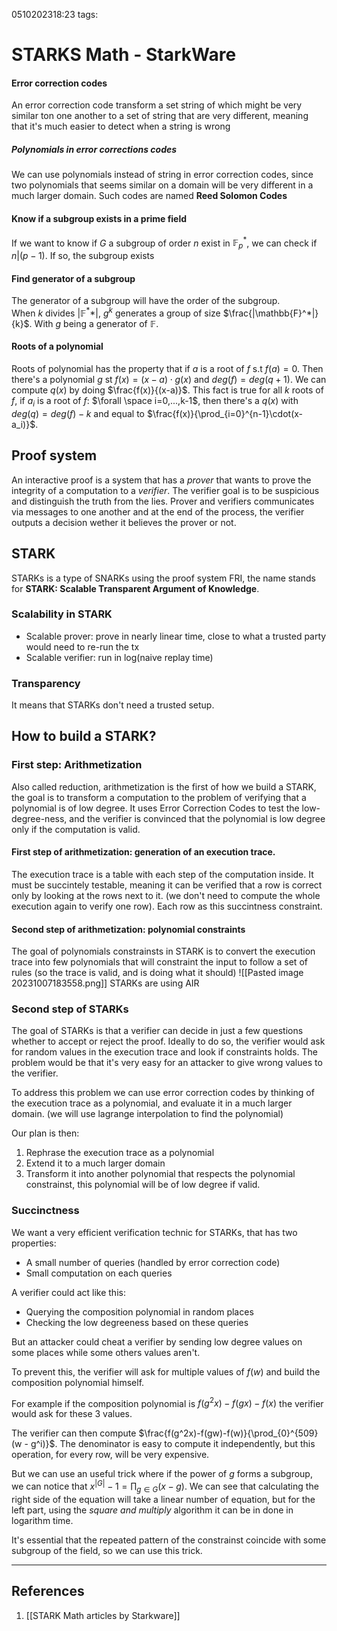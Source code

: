 0510202318:23
tags: 
# STARKS Math - StarkWare

#### Error correction codes 
An error correction code transform a set string of which might be very similar ton one another to a set of string that are very different, meaning that it's much easier to detect when a string is wrong
##### Polynomials in error corrections codes
We can use polynomials instead of string in error correction codes, since two polynomials that seems similar on a domain will be very different in a much larger domain.
Such codes are named **Reed Solomon Codes**
#### Know if a subgroup exists in a prime field
If we want to know if $G$ a subgroup of order $n$ exist in $\mathbb{F}{^*_p}$, we can check if $n|(p-1)$. If so, the subgroup exists
#### Find generator of a subgroup
The generator of a subgroup will have the order of the subgroup.
When $k$ divides |$\mathbb{F}^**$|, $g^k$ generates a group of size $\frac{|\mathbb{F}^*|}{k}$. With $g$ being a generator of $\mathbb{F}$.
#### Roots of a polynomial
Roots of polynomial has the property that if $a$ is a root of $f$ s.t $f(a)=0$. Then there's a polynomial $g$ st $f(x)=(x-a)\cdot g(x)$ and $deg(f)=deg(q+1)$.
We can compute $q(x)$ by doing $\frac{f(x)}{(x-a)}$.
This fact is true for all $k$ roots of $f$, if $a_i$ is a root of $f$: $\forall \space i=0,...,k-1$, then there's a $q(x)$ with $deg(q)=deg(f)-k$ and equal to $\frac{f(x)}{\prod_{i=0}^{n-1}\cdot(x-a_i)}$.
## Proof system
An interactive proof is a system that has a _prover_ that wants to prove the integrity of a computation to a _verifier_.
The verifier goal is to be suspicious and distinguish the truth from the lies.
Prover and verifiers communicates via messages to one another and at the end of the process, the verifier outputs a decision wether it believes the prover or not.
## STARK
STARKs is a type of SNARKs using the proof system FRI, the name stands for **STARK: Scalable Transparent Argument of Knowledge**.
### Scalability in STARK 
- Scalable prover: prove in nearly linear time, close to what a trusted party would need to re-run the tx
- Scalable verifier: run in log(naive replay time)
### Transparency
It means that STARKs don't need a trusted setup. 

## How to build a STARK?
### First step: Arithmetization
Also called reduction, arithmetization is the first of how we build a STARK, the goal is to transform a computation to the problem of verifying that a polynomial is of low degree.
It uses Error Correction Codes to test the low-degree-ness, and the verifier is convinced that the polynomial is low degree only if the computation is valid.

#### First step of arithmetization: generation of an execution trace.
The execution trace is a table with each step of the computation inside. It must be succintely testable, meaning it can be verified that a row is correct only by looking at the rows next to it. (we don't need to compute the whole execution again to verify one row). Each row as this succintness constraint.
#### Second step of arithmetization: polynomial constraints
The goal of polynomials constrainsts in STARK is to convert the execution trace into few polynomials that will constraint the input to follow a set of rules (so the trace is valid, and is doing what it should)
![[Pasted image 20231007183558.png]]
STARKs are using AIR
### Second step of STARKs
The goal of STARKs is that a verifier can decide in just a few questions whether to accept or reject the proof.
Ideally to do so, the verifier would ask for random values in the execution trace and look if constraints holds. The problem would be that it's very easy for an attacker to give wrong values to the verifier.

To address this problem we can use error correction codes by thinking of the execution trace as a polynomial, and evaluate it in a much larger domain. (we will use lagrange interpolation to find the polynomial)

Our plan is then:
1. Rephrase the execution trace as a polynomial
2. Extend it to a much larger domain
3. Transform it into another polynomial that respects the polynomial constrainst, this polynomial will be of low degree if valid.

### Succinctness
We want a very efficient verification technic for STARKs, that has two properties:
- A small number of queries (handled by error correction code)
- Small computation on each queries

A verifier could act like this:
- Querying the composition polynomial in random places
- Checking the low degreeness based on these queries

But an attacker could cheat a verifier by sending low degree values on some places while some others values aren't.

To prevent this, the verifier will ask for multiple values of $f(w)$ and build the composition polynomial himself.

For example if the composition polynomial is $f(g^2x)-f(gx)-f(x)$ the verifier would ask for these 3 values.

The verifier can then compute $\frac{f(g^2x)-f(gw)-f(w)}{\prod_{0}^{509}(w - g^i)}$. The denominator is easy to compute it independently, but this operation, for every row, will be very expensive.

But we can use an useful trick where if the power of $g$ forms a subgroup, we can notice that $x^{|G|} - 1=\prod_{g\in G}(x -g)$.
We can see that calculating the right side of the equation will take a linear number of equation, but for the left part, using the *square and multiply* algorithm it can be in done in logarithm time.

It's essential that the repeated pattern of the constrainst coincide with some subgroup of the field, so we can use this trick.



---
## References
1. [[STARK Math articles by Starkware]]